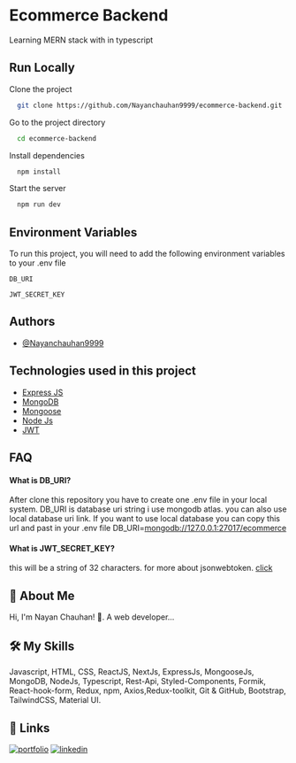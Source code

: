 
# Ecommerce Backend

Learning MERN stack with in typescript




## Run Locally

Clone the project

```bash
  git clone https://github.com/Nayanchauhan9999/ecommerce-backend.git
```

Go to the project directory

```bash
  cd ecommerce-backend

```

Install dependencies

```bash
  npm install
```

Start the server

```bash
  npm run dev
```


## Environment Variables

To run this project, you will need to add the following environment variables to your .env file

`DB_URI`

`JWT_SECRET_KEY`


## Authors

- [@Nayanchauhan9999](https://github.com/Nayanchauhan9999)


## Technologies used in this project

 - [Express JS](https://expressjs.com/)
 - [MongoDB](https://www.mongodb.com/)
 - [Mongoose](https://mongoosejs.com/)
 - [Node Js](https://nodejs.org/en)
 - [JWT](https://jwt.io/)


## FAQ

#### What is DB_URI?

After clone this repository you have to create one .env file in your local system. DB_URI is database uri string i use mongodb atlas. you can also use local database uri link. If you want to use local database you can copy this url and past in your .env file DB_URI=[mongodb://127.0.0.1:27017/ecommerce](mongodb://127.0.0.1:27017/ecommerce)

#### What is JWT_SECRET_KEY?

this will be a string of 32 characters. for more about jsonwebtoken. [click](https://jwt.io/)
## 🚀 About Me
Hi, I'm Nayan Chauhan! 👋. A web developer...


## 🛠 My Skills
Javascript, HTML, CSS, ReactJS, NextJs, ExpressJs, MongooseJs, MongoDB, NodeJs, Typescript, Rest-Api, Styled-Components, Formik, React-hook-form, Redux, npm, Axios,Redux-toolkit, Git & GitHub, Bootstrap, TailwindCSS, Material UI.


## 🔗 Links
[![portfolio](https://img.shields.io/badge/my_portfolio-000?style=for-the-badge&logo=ko-fi&logoColor=white)](https://nayan-chauhan-portfolio.vercel.app/)
[![linkedin](https://img.shields.io/badge/linkedin-0A66C2?style=for-the-badge&logo=linkedin&logoColor=white)](https://www.linkedin.com/in/chauhan-nayan)


